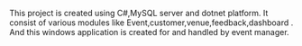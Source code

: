 This project is created using C#,MySQL server and dotnet platform.
It consist of various modules like Event,customer,venue,feedback,dashboard .
And this windows application is created for and handled by event manager.
